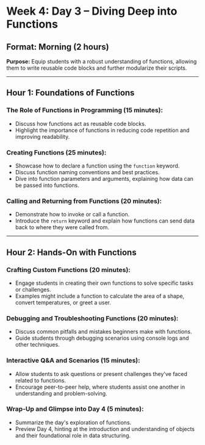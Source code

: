 # Week 4: Day 3 – Diving Deep into Functions

## Format: Morning (2 hours)

**Purpose:** Equip students with a robust understanding of functions, allowing them to write reusable code blocks and further modularize their scripts.

---

## Hour 1: Foundations of Functions

### The Role of Functions in Programming (15 minutes):

- Discuss how functions act as reusable code blocks.
- Highlight the importance of functions in reducing code repetition and improving readability.

### Creating Functions (25 minutes):

- Showcase how to declare a function using the `function` keyword.
- Discuss function naming conventions and best practices.
- Dive into function parameters and arguments, explaining how data can be passed into functions.

### Calling and Returning from Functions (20 minutes):

- Demonstrate how to invoke or call a function.
- Introduce the `return` keyword and explain how functions can send data back to where they were called from.

---

## Hour 2: Hands-On with Functions

### Crafting Custom Functions (20 minutes):

- Engage students in creating their own functions to solve specific tasks or challenges.
- Examples might include a function to calculate the area of a shape, convert temperatures, or greet a user.

### Debugging and Troubleshooting Functions (20 minutes):

- Discuss common pitfalls and mistakes beginners make with functions.
- Guide students through debugging scenarios using console logs and other techniques.

### Interactive Q&A and Scenarios (15 minutes):

- Allow students to ask questions or present challenges they've faced related to functions.
- Encourage peer-to-peer help, where students assist one another in understanding and problem-solving.

### Wrap-Up and Glimpse into Day 4 (5 minutes):

- Summarize the day's exploration of functions.
- Preview Day 4, hinting at the introduction and understanding of objects and their foundational role in data structuring.
